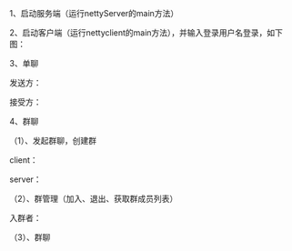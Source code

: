 
1、启动服务端（运行nettyServer的main方法）





2、启动客户端（运行nettyclient的main方法），并输入登录用户名登录，如下图：







3、单聊

发送方：





接受方：





4、群聊

（1）、发起群聊，创建群

client：





server：





（2）、群管理（加入、退出、获取群成员列表）

入群者：





（3）、群聊





 



​



